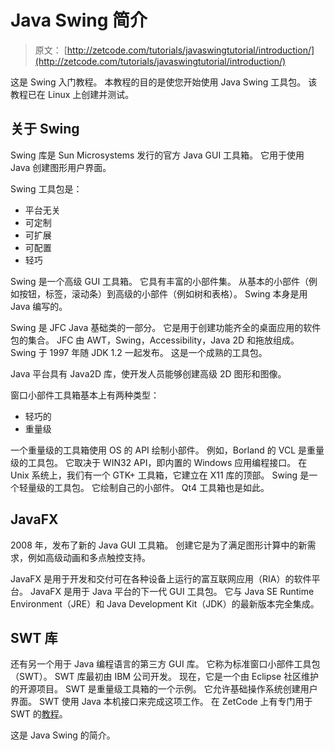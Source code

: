 # Java Swing 简介

> 原文： [http://zetcode.com/tutorials/javaswingtutorial/introduction/](http://zetcode.com/tutorials/javaswingtutorial/introduction/)

这是 Swing 入门教程。 本教程的目的是使您开始使用 Java Swing 工具包。 该教程已在 Linux 上创建并测试。

## 关于 Swing

Swing 库是 Sun Microsystems 发行的官方 Java GUI 工具箱。 它用于使用 Java 创建图形用户界面。

Swing 工具包是：

*   平台无关
*   可定制
*   可扩展
*   可配置
*   轻巧

Swing 是一个高级 GUI 工具箱。 它具有丰富的小部件集。 从基本的小部件（例如按钮，标签，滚动条）到高级的小部件（例如树和表格）。 Swing 本身是用 Java 编写的。

Swing 是 JFC Java 基础类的一部分。 它是用于创建功能齐全的桌面应用的软件包的集合。 JFC 由 AWT，Swing，Accessibility，Java 2D 和拖放组成。 Swing 于 1997 年随 JDK 1.2 一起发布。 这是一个成熟的工具包。

Java 平台具有 Java2D 库，使开发人员能够创建高级 2D 图形和图像。

窗口小部件工具箱基本上有两种类型：

*   轻巧的
*   重量级

一个重量级的工具箱使用 OS 的 API 绘制小部件。 例如，Borland 的 VCL 是重量级的工具包。 它取决于 WIN32 API，即内置的 Windows 应用编程接口。 在 Unix 系统上，我们有一个 GTK+ 工具箱，它建立在 X11 库的顶部。 Swing 是一个轻量级的工具包。 它绘制自己的小部件。 Qt4 工具箱也是如此。

## JavaFX

2008 年，发布了新的 Java GUI 工具箱。 创建它是为了满足图形计算中的新需求，例如高级动画和多点触控支持。

JavaFX 是用于开发和交付可在各种设备上运行的富互联网应用（RIA）的软件平台。 JavaFX 是用于 Java 平台的下一代 GUI 工具包。 它与 Java SE Runtime Environment（JRE）和 Java Development Kit（JDK）的最新版本完全集成。

## SWT 库

还有另一个用于 Java 编程语言的第三方 GUI 库。 它称为标准窗口小部件工具包（SWT）。 SWT 库最初由 IBM 公司开发。 现在，它是一个由 Eclipse 社区维护的开源项目。 SWT 是重量级工具箱的一个示例。 它允许基础操作系统创建用户界面。 SWT 使用 Java 本机接口来完成这项工作。 在 ZetCode 上有专门用于 SWT 的[教程](/gui/javaswt/)。

这是 Java Swing 的简介。